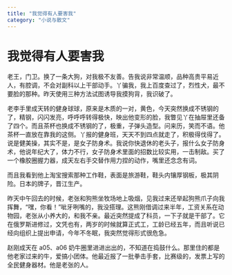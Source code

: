```yaml
---
title: "我觉得有人要害我"
category: "小说与散文"
---
```

# 我觉得有人要害我

老王，门卫。换了一条大狗，对我极不友善。告我说非常温顺，品种高贵平易近人，有腔调，不会对副科以上干部动手。丫骗我，我上百度查过了，烈性犬，最不要脸的那种。昨天使用三种方法试图诱导我摸狗背，我识破了。

老李手里成天转的健身球球，原来是木质的一对，黄色，今天突然换成不锈钢的了，精钢，闪闪发亮，呼呼呼转得极快，映出他变形的脸，我瞥见丫在抽屉里还备了四个。而且茶杯也换成不锈钢的了，极重，子弹头造型。问来历，笑而不语。他茶杯一直放在靠我的这侧。丫报的健身班，天天不到四点就走了，积极得伐得了。说是健美操，其实不是，是女子防身术。我说你快退休的老头子，报什么女子防身术，他说年纪大了，体力不行，女子防身术里面的招数比较实用，一击制敌。买了一个橡胶圈握力器，成天左右手交替作用力捏的动作，嘴里还念念有词。

而且我看到他上淘宝搜索那种工作鞋，表面是旅游鞋，鞋头内镶厚钢板，极其阴险。日本的牌子，晋江生产。

昨天中午回去的时候，老张和狗熊坐牧场地上吸烟，见我过来还举起狗熊爪子向我挥舞，“嘿，你看！”呲牙咧嘴的，我没搭理。这熊刚借调过来半年，工资关系在动物园，老张从小养大的，和我不亲。最近突然提成了科员，一下子就是干部了。它在俄罗斯进修过，文凭也有，两岁的时候就算正式工，工龄已经五年，而且听说已经向组织上提出申请，今年不冬眠，我突然觉得形式很危急。

赵刚成天在 a05、a06 奶牛圈里进进出出的，不知道在捣鼓什么。那里住的都是他老家过来的牛，爱搞小团体。他最近报了一批拳击手套，比赛级的，发票上写的全民健身器材。他是老张的人。

